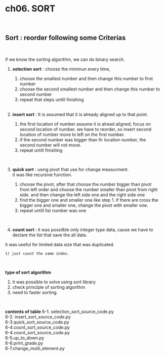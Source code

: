 # ch06. SORT
<br>

## Sort : reorder following some Criterias
<br>

if we know the sorting algorithm, we can do binary search. 
<br>

1. **selection sort** : choose the minimun every time,<br>

    1) choose the smallest number and then change this number to first number
    2) choose the second smallest number and then change this number to second number
    3) repeat that steps untill finishing 
    <br>

2. **insert sort** : It is assumed that it is already aligned up to that point. <br>
    
    1) the first location of number assume it is alread aligned, focus on second location of number. 
    we have to reorder, so insert second location of number move to left on the first number.
    2) if the second number was bigger than fir location number, the second number will not move.
    3) repeat untill finishing
<br>

3. **quick sort** : using pivot that use for change measurment. <br> it was like recursive function.

    1) choose the pivot, after that choose the number bigger than pivot from left order and choose the number smaller than pivot from right side. and then change the left side one and the right side one
    2) find the bigger one and smaller one like step 1. if there are cross the bigger one and smaller one, change the pivot with smaller one.
    3) repeat untill list number was one
<br>

4. **count sort** : it was possilble only integer type data, cause we have to declare the list that save the all data. <br>

it was useful for limited data size that was duplicated.
<br>

    1) just count the same index.

<br>

**type of sort algorithm**
<br>

1. it was possible to solve using sort library
2. check princlple of sorting algorithm
3. need to faster sorting.

<br>

**contents of table**
6-1. selection_sort_source_code.py<br>
6-2. insert_sort_source_code.py<br>
6-3.quick_sort_source_code.py<br>
6-4.count_sort_source_code.py<br>
6-4.count_sort_source_code.py<br>
6-5.up_to_down.py<br>
6-6.print_grade.py<br>
6-7.change_multi_element.py
